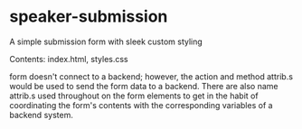 # speaker-submission
A simple submission form with sleek custom styling

Contents: index.html, styles.css

form doesn't connect to a backend; however, the 
action and method attrib.s would be used to send
the form data to a backend. There are also name
attrib.s used throughout on the form elements to 
get in the habit of coordinating the form's contents
with the corresponding variables of a backend system.